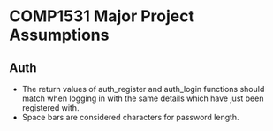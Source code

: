 # COMP1531 Major Project Assumptions

## Auth
* The return values of auth_register and auth_login functions should match when logging in with the same details which have just been registered with.
* Space bars are considered characters for password length.
